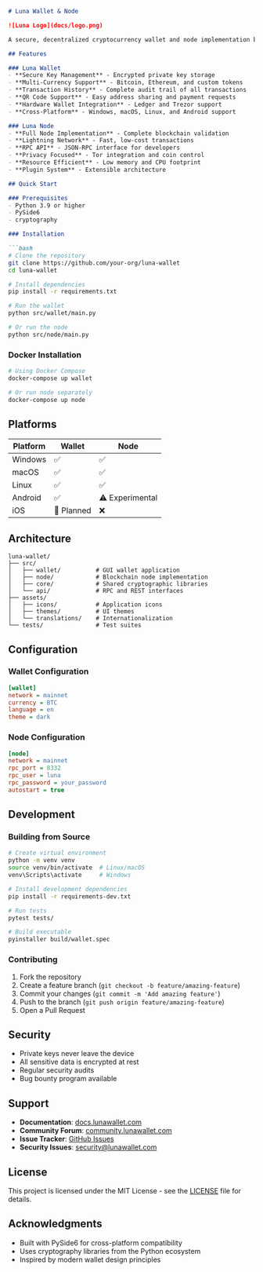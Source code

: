 ```markdown
# Luna Wallet & Node

![Luna Logo](docs/logo.png)

A secure, decentralized cryptocurrency wallet and node implementation built with PySide6.

## Features

### Luna Wallet
- **Secure Key Management** - Encrypted private key storage
- **Multi-Currency Support** - Bitcoin, Ethereum, and custom tokens
- **Transaction History** - Complete audit trail of all transactions
- **QR Code Support** - Easy address sharing and payment requests
- **Hardware Wallet Integration** - Ledger and Trezor support
- **Cross-Platform** - Windows, macOS, Linux, and Android support

### Luna Node
- **Full Node Implementation** - Complete blockchain validation
- **Lightning Network** - Fast, low-cost transactions
- **RPC API** - JSON-RPC interface for developers
- **Privacy Focused** - Tor integration and coin control
- **Resource Efficient** - Low memory and CPU footprint
- **Plugin System** - Extensible architecture

## Quick Start

### Prerequisites
- Python 3.9 or higher
- PySide6
- cryptography

### Installation

```bash
# Clone the repository
git clone https://github.com/your-org/luna-wallet
cd luna-wallet

# Install dependencies
pip install -r requirements.txt

# Run the wallet
python src/wallet/main.py

# Or run the node
python src/node/main.py
```

### Docker Installation

```bash
# Using Docker Compose
docker-compose up wallet

# Or run node separately
docker-compose up node
```

## Platforms

| Platform | Wallet | Node |
|----------|--------|------|
| Windows | ✅ | ✅ |
| macOS | ✅ | ✅ |
| Linux | ✅ | ✅ |
| Android | ✅ | ⚠️ Experimental |
| iOS | 🔄 Planned | ❌ |

## Architecture

```
luna-wallet/
├── src/
│   ├── wallet/          # GUI wallet application
│   ├── node/            # Blockchain node implementation
│   ├── core/            # Shared cryptographic libraries
│   └── api/             # RPC and REST interfaces
├── assets/
│   ├── icons/           # Application icons
│   ├── themes/          # UI themes
│   └── translations/    # Internationalization
└── tests/               # Test suites
```

## Configuration

### Wallet Configuration
```ini
[wallet]
network = mainnet
currency = BTC
language = en
theme = dark
```

### Node Configuration
```ini
[node]
network = mainnet
rpc_port = 8332
rpc_user = luna
rpc_password = your_password
autostart = true
```

## Development

### Building from Source

```bash
# Create virtual environment
python -m venv venv
source venv/bin/activate  # Linux/macOS
venv\Scripts\activate     # Windows

# Install development dependencies
pip install -r requirements-dev.txt

# Run tests
pytest tests/

# Build executable
pyinstaller build/wallet.spec
```

### Contributing

1. Fork the repository
2. Create a feature branch (`git checkout -b feature/amazing-feature`)
3. Commit your changes (`git commit -m 'Add amazing feature'`)
4. Push to the branch (`git push origin feature/amazing-feature`)
5. Open a Pull Request

## Security

- Private keys never leave the device
- All sensitive data is encrypted at rest
- Regular security audits
- Bug bounty program available

## Support

- **Documentation**: [docs.lunawallet.com](https://docs.lunawallet.com)
- **Community Forum**: [community.lunawallet.com](https://community.lunawallet.com)
- **Issue Tracker**: [GitHub Issues](https://github.com/your-org/luna-wallet/issues)
- **Security Issues**: security@lunawallet.com

## License

This project is licensed under the MIT License - see the [LICENSE](LICENSE) file for details.

## Acknowledgments

- Built with PySide6 for cross-platform compatibility
- Uses cryptography libraries from the Python ecosystem
- Inspired by modern wallet design principles
```
